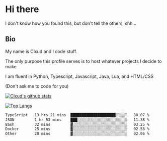 

# Hi there
I don't know how you found this, but don't tell the others, shh...

## Bio
My name is Clxud and I code stuff.

The only purpose this profile serves is to host whatever projects I decide to make

I am fluent in Python, Typescript, Javascript, Java, Lua, and HTML/CSS



(Don't ask me to code for you)

[![Clxud's github stats](https://github-readme-stats.vercel.app/api?username=cloudwithax&count_private=true&theme=dark&show_icons=true)](https://github.com/anuraghazra/github-readme-stats) 

[![Top Langs](https://github-readme-stats.vercel.app/api/top-langs/?username=cloudwithax&theme=dark)](https://github.com/anuraghazra/github-readme-stats)

<!--START_SECTION:waka-->

```txt
TypeScript   13 hrs 21 mins  ████████████████████░░░░░   80.07 %
JSON         1 hr 53 mins    ███░░░░░░░░░░░░░░░░░░░░░░   11.38 %
Bash         32 mins         ▓░░░░░░░░░░░░░░░░░░░░░░░░   03.25 %
Docker       25 mins         ▓░░░░░░░░░░░░░░░░░░░░░░░░   02.58 %
Other        20 mins         ▓░░░░░░░░░░░░░░░░░░░░░░░░   02.06 %
```

<!--END_SECTION:waka-->







